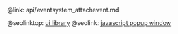 @link: api/eventsystem_attachevent.md

@seolinktop: [ui library](https://webix.com)
@seolink: [javascript popup window](https://webix.com/widget/popup/)